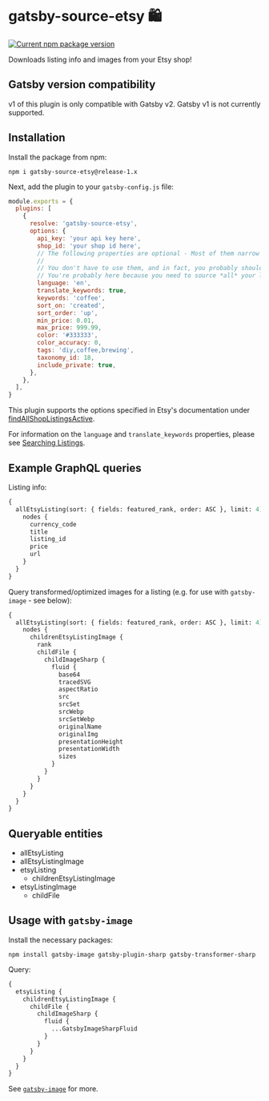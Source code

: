 # gatsby-source-etsy 🛍

[![Current npm package version](https://img.shields.io/npm/v/gatsby-source-etsy)](https://www.npmjs.com/package/gatsby-source-etsy)

Downloads listing info and images from your Etsy shop!

## Gatsby version compatibility

v1 of this plugin is only compatible with Gatsby v2. Gatsby v1 is not currently supported.

## Installation

Install the package from npm:

`npm i gatsby-source-etsy@release-1.x`

Next, add the plugin to your `gatsby-config.js` file:

```javascript
module.exports = {
  plugins: [
    {
      resolve: 'gatsby-source-etsy',
      options: {
        api_key: 'your api key here',
        shop_id: 'your shop id here',
        // The following properties are optional - Most of them narrow the results returned from Etsy.
        //
        // You don't have to use them, and in fact, you probably shouldn't!
        // You're probably here because you need to source *all* your listings.
        language: 'en',
        translate_keywords: true,
        keywords: 'coffee',
        sort_on: 'created',
        sort_order: 'up',
        min_price: 0.01,
        max_price: 999.99,
        color: '#333333',
        color_accuracy: 0,
        tags: 'diy,coffee,brewing',
        taxonomy_id: 18,
        include_private: true,
      },
    },
  ],
}
```

This plugin supports the options specified in Etsy's documentation under [findAllShopListingsActive](https://www.etsy.com/developers/documentation/reference/listing#method_findallshoplistingsactive).

For information on the `language` and `translate_keywords` properties, please see [Searching Listings](https://www.etsy.com/developers/documentation/reference/listing#section_searching_listings).

## Example GraphQL queries

Listing info:

```graphql
{
  allEtsyListing(sort: { fields: featured_rank, order: ASC }, limit: 4) {
    nodes {
      currency_code
      title
      listing_id
      price
      url
    }
  }
}
```

Query transformed/optimized images for a listing (e.g. for use with `gatsby-image` - see below):

```graphql
{
  allEtsyListing(sort: { fields: featured_rank, order: ASC }, limit: 4) {
    nodes {
      childrenEtsyListingImage {
        rank
        childFile {
          childImageSharp {
            fluid {
              base64
              tracedSVG
              aspectRatio
              src
              srcSet
              srcWebp
              srcSetWebp
              originalName
              originalImg
              presentationHeight
              presentationWidth
              sizes
            }
          }
        }
      }
    }
  }
}
```

## Queryable entities

- allEtsyListing
- allEtsyListingImage
- etsyListing
  - childrenEtsyListingImage
- etsyListingImage
  - childFile

## Usage with `gatsby-image`

Install the necessary packages:

`npm install gatsby-image gatsby-plugin-sharp gatsby-transformer-sharp`

Query:

```graphql
{
  etsyListing {
    childrenEtsyListingImage {
      childFile {
        childImageSharp {
          fluid {
            ...GatsbyImageSharpFluid
          }
        }
      }
    }
  }
}
```

See [`gatsby-image`](https://www.gatsbyjs.org/packages/gatsby-image/) for more.
